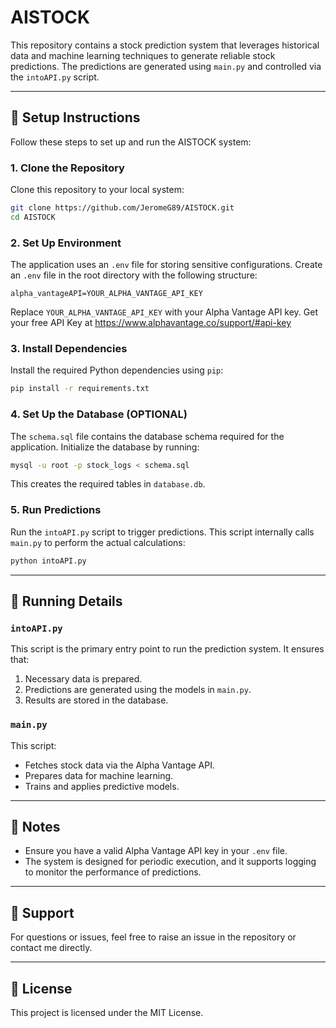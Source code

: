 # AISTOCK

This repository contains a stock prediction system that leverages historical data and machine learning techniques to generate reliable stock predictions. The predictions are generated using `main.py` and controlled via the `intoAPI.py` script.

---

## 🔧 Setup Instructions

Follow these steps to set up and run the AISTOCK system:

### 1. **Clone the Repository**
Clone this repository to your local system:
```bash
git clone https://github.com/JeromeG89/AISTOCK.git
cd AISTOCK
```

### 2. **Set Up Environment**
The application uses an `.env` file for storing sensitive configurations. Create an `.env` file in the root directory with the following structure:
```env
alpha_vantageAPI=YOUR_ALPHA_VANTAGE_API_KEY
```

Replace `YOUR_ALPHA_VANTAGE_API_KEY` with your Alpha Vantage API key.
Get your free API Key at https://www.alphavantage.co/support/#api-key

### 3. **Install Dependencies**
Install the required Python dependencies using `pip`:
```bash
pip install -r requirements.txt
```

### 4. **Set Up the Database (OPTIONAL)**
The `schema.sql` file contains the database schema required for the application. Initialize the database by running:
```bash
mysql -u root -p stock_logs < schema.sql
```

This creates the required tables in `database.db`.

### 5. **Run Predictions**
Run the `intoAPI.py` script to trigger predictions. This script internally calls `main.py` to perform the actual calculations:
```bash
python intoAPI.py
```
---

## 🚀 Running Details

### `intoAPI.py`
This script is the primary entry point to run the prediction system. It ensures that:
1. Necessary data is prepared.
2. Predictions are generated using the models in `main.py`.
3. Results are stored in the database.

### `main.py`
This script:
- Fetches stock data via the Alpha Vantage API.
- Prepares data for machine learning.
- Trains and applies predictive models.

---

## 📝 Notes
- Ensure you have a valid Alpha Vantage API key in your `.env` file.
- The system is designed for periodic execution, and it supports logging to monitor the performance of predictions.

---

## 📧 Support
For questions or issues, feel free to raise an issue in the repository or contact me directly.

---

## 📝 License
This project is licensed under the MIT License.

